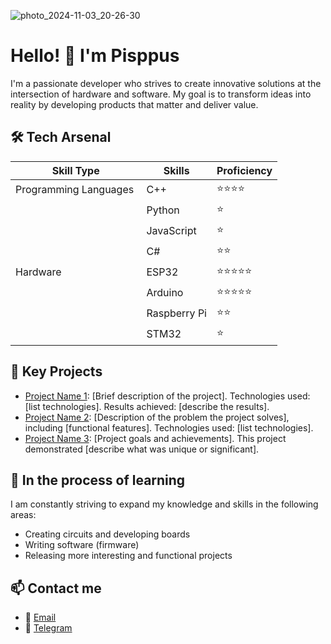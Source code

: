 ![photo_2024-11-03_20-26-30](https://github.com/user-attachments/assets/f3479758-5553-4bd3-8a74-9ff1457643da)
# Hello! 👋 I'm Pisppus
I'm a passionate developer who strives to create innovative solutions at the intersection of hardware and software. My goal is to transform ideas into reality by developing products that matter and deliver value.

## 🛠️ Tech Arsenal
Skill Type | Skills | Proficiency |
|---------------------------|-------------------------|---------------------|
| Programming Languages ​​| C++ | ⭐⭐⭐⭐ |
| | Python | ⭐ |
| | JavaScript | ⭐ |
| | C# | ⭐⭐ |
| Hardware | ESP32 | ⭐⭐⭐⭐⭐ |
| | Arduino | ⭐⭐⭐⭐⭐ |
| | Raspberry Pi | ⭐⭐ |
| | STM32 | ⭐

## 📂 Key Projects
- [Project Name 1](repository_link): [Brief description of the project]. Technologies used: [list technologies]. Results achieved: [describe the results].
- [Project Name 2](repository_link): [Description of the problem the project solves], including [functional features]. Technologies used: [list technologies].
- [Project Name 3](repository_link): [Project goals and achievements]. This project demonstrated [describe what was unique or significant].

## 🌱 In the process of learning
I am constantly striving to expand my knowledge and skills in the following areas:
- Creating circuits and developing boards
- Writing software (firmware)
- Releasing more interesting and functional projects

## 📫 Contact me
- 📧 [Email](vispixad@gmail.com)
- 🔗 [Telegram](https://t.me/Pisppus)
